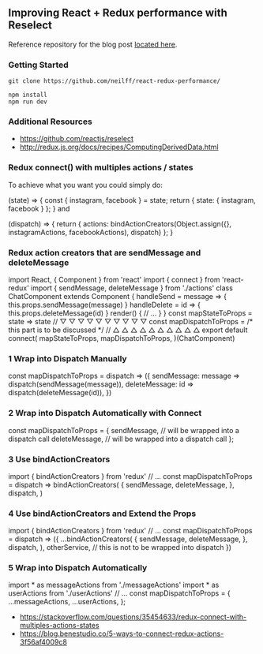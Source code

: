 ## Improving React + Redux performance with Reselect

Reference repository for the blog post [located here](http://blog.rangle.io/react-and-redux-performance-with-reselect/).

### Getting Started

```
git clone https://github.com/neilff/react-redux-performance/

npm install
npm run dev
```

### Additional Resources

- https://github.com/reactjs/reselect
- http://redux.js.org/docs/recipes/ComputingDerivedData.html

### Redux connect() with multiples actions / states
To achieve what you want you could simply do:

(state) => {
  const { instagram, facebook } = state;
  return {
    state: { instagram, facebook }
  };
}
and

(dispatch) => {
  return {
     actions: bindActionCreators(Object.assign({}, instagramActions, facebookActions), dispatch)
  };
}

###  Redux action creators that are sendMessage and deleteMessage

import React, { Component } from 'react'
import { connect } from 'react-redux'
import { sendMessage, deleteMessage } from './actions'
class ChatComponent extends Component {
  handleSend = message => {
    this.props.sendMessage(message)
  }
  handleDelete = id => {
    this.props.deleteMessage(id)
  }
  render() {
    // ...
  }
}
const mapStateToProps = state => state
// ▽ ▽ ▽ ▽ ▽ ▽ ▽ ▽ ▽ ▽
const mapDispatchToProps = /* this part is to be discussed */
// △ △ △ △ △ △ △ △ △ △
export default connect(
  mapStateToProps,
  mapDispatchToProps,
)(ChatComponent)

### 1 Wrap into Dispatch Manually
const mapDispatchToProps = dispatch => ({
  sendMessage: message => dispatch(sendMessage(message)),
  deleteMessage: id => dispatch(deleteMessage(id)),
})

### 2 Wrap into Dispatch Automatically with Connect
const mapDispatchToProps = {
  sendMessage, // will be wrapped into a dispatch call
  deleteMessage, // will be wrapped into a dispatch call
};

### 3 Use bindActionCreators
import { bindActionCreators } from 'redux'
// ...
const mapDispatchToProps = dispatch => bindActionCreators(
  {
    sendMessage,
    deleteMessage,
  },
  dispatch,
)

### 4 Use bindActionCreators and Extend the Props
import { bindActionCreators } from 'redux'
// ...
const mapDispatchToProps = dispatch => ({
  ...bindActionCreators(
    {
      sendMessage,
      deleteMessage,
    },
    dispatch,
  ),
  otherService, // this is not to be wrapped into dispatch
})

### 5 Wrap into Dispatch Automatically
import * as messageActions from './messageActions'
import * as userActions from './userActions'
// ...
const mapDispatchToProps = {
  ...messageActions,
  ...userActions,
};




- https://stackoverflow.com/questions/35454633/redux-connect-with-multiples-actions-states
- https://blog.benestudio.co/5-ways-to-connect-redux-actions-3f56af4009c8
